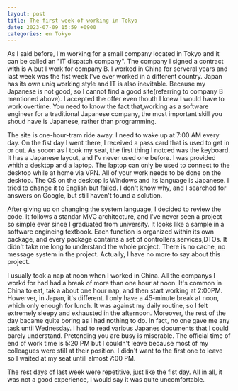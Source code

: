 ```yaml
---
layout: post
title: The first week of working in Tokyo
date: 2023-07-09 15:59 +0900
categories: en Tokyo
---
```


As I said before, I'm working for a small company located in Tokyo and it can be called an "IT dispatch company". The company I signed a contract with is A but I work for company B. I worked in China for serveral years and last week was the fist week I've ever worked in a different country. Japan has its own uniq working style and IT is also inevitable. Because my Japanese is not good, so I cannot find a good site(referring to company B mentioned above). I accepted the offer even thouth I knew I would have to work overtime. You need to know the fact that,working as a software engineer for a traditional Japanese company, the most important skill you shoud have is Japanese, rather than programming.

The site is one-hour-tram ride away. I need to wake up at 7:00 AM every day. On the fist day I went there, I received a pass card that is used to get in or out. As sooon as I took my seat, the first thing I notced was the keyboard. It has a Japanese layout, and I'v never used one before. I was provided whith a desktop and a laptop. The laptop can only be used to connect to the desktop while at home via VPN. All of your work needs to be done on the desktop. The OS on the desktop is Windows and its language is Japanese. I tried to change it to English but failed. I don't know why, and I searched for answers on Google, but still haven't found a solution.

After giving up on changing the system language, I decided to review the code. It follows a standar MVC architecture, and I've never seen a project so simple ever since I graduated from university. It looks like a sample in a software engineing textbook. Each function is organized within its own package, and every package contains a set of controllers,services,DTOs. It didn't take me long to understand the whole project. There is no cache, no message system in the project. Actually, I have no more to say about this project.

I usually took a nap at noon when I worked in China. All the companys I workd for had had a break of more than one hour at noon. It's common in China to eat, tak a about one hour nap, and then start working at 2:00PM. Howerver, in Japan, it's different. I only have a 45-minute break at noon, which only enough for lunch. It was against my daily routine, so I felt extremely sleepy and exhausted in the afternoon. Moreover, the rest of the day bacame quite boring as I had nothing to do. In fact, no one gave me any task until Wednesday. I had to read various Japanes documents that I could barely understand. Pretending you are busy is miserable. The official time of end of work time is 5:20 PM but I couldn't leave because most of my colleagues were still at their position. I didn't want to the first one to leave so I waited at my seat untill almost 7:00 PM.

The rest days of last week were repetitive, just like  the fist day. All in all, it was not a good experience, I would say it was quite uncomfortable. 